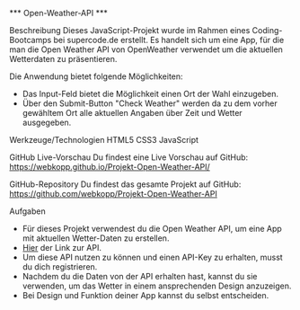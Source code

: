 *** Open-Weather-API ***

Beschreibung
Dieses JavaScript-Projekt wurde im Rahmen eines Coding-Bootcamps bei supercode.de erstellt. Es handelt sich um eine App, für die man die Open Weather API von OpenWeather verwendet um die aktuellen Wetterdaten zu präsentieren.

Die Anwendung bietet folgende Möglichkeiten:
- Das Input-Feld bietet die Möglichkeit einen Ort der Wahl einzugeben.
- Über den Submit-Button "Check Weather" werden da zu dem vorher gewähltem Ort alle aktuellen Angaben über Zeit und Wetter ausgegeben.

Werkzeuge/Technologien
HTML5
CSS3
JavaScript

GitHub Live-Vorschau
Du findest eine Live Vorschau auf GitHub: https://webkopp.github.io/Projekt-Open-Weather-API/

GitHub-Repository
Du findest das gesamte Projekt auf GitHub: https://github.com/webkopp/Projekt-Open-Weather-API

Aufgaben
- Für dieses Projekt verwendest du die Open Weather API, um eine App mit aktuellen Wetter-Daten zu erstellen.
- [Hier](https://openweathermap.org/guide) der Link zur API.
- Um diese API nutzen zu können und einen API-Key zu erhalten, musst du dich registrieren.
- Nachdem du die Daten von der API erhalten hast, kannst du sie verwenden, um das Wetter in einem ansprechenden Design anzuzeigen.
- Bei Design und Funktion deiner App kannst du selbst entscheiden.